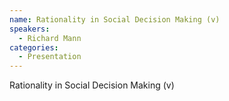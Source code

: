 ```yaml
--- 
name: Rationality in Social Decision Making (v) 
speakers: 
  - Richard Mann
categories:
  - Presentation
---
```


Rationality in Social Decision Making (v)